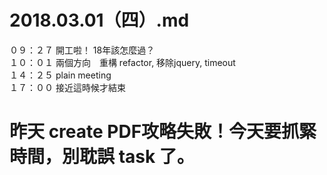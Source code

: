 # 2018.03.01（四）.md

０９：２７ 開工啦！ 18年該怎麼過？  
１０：０１ 兩個方向　重構 refactor, 移除jquery, timeout  
１４：２５ plain meeting   
１７：００ 接近這時候才結束  

# 昨天 create PDF攻略失敗！今天要抓緊時間，別耽誤 task 了。
